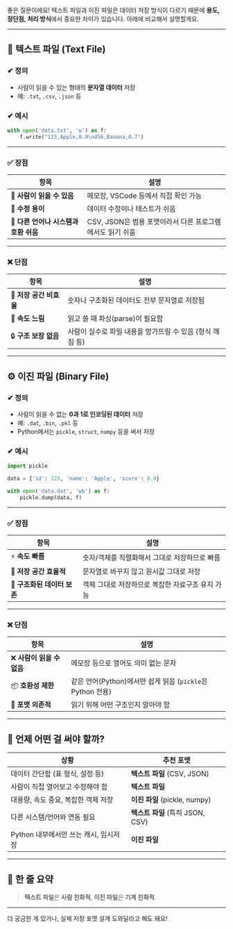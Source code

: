 좋은 질문이에요!
텍스트 파일과 이진 파일은 데이터 저장 방식이 다르기 때문에 **용도, 장단점, 처리 방식**에서 중요한 차이가 있습니다. 아래에 비교해서 설명할게요.

---

## 📄 텍스트 파일 (Text File)

### ✔ 정의

* 사람이 읽을 수 있는 형태의 **문자열 데이터** 저장
* 예: `.txt`, `.csv`, `.json` 등

### ✔ 예시

```python
with open('data.txt', 'w') as f:
    f.write("123,Apple,0.9\n456,Banana,0.7")
```

---

### ✅ 장점

| 항목                       | 설명                                   |
| ------------------------ | ------------------------------------ |
| 💬 **사람이 읽을 수 있음**       | 메모장, VSCode 등에서 직접 확인 가능             |
| 🔧 **수정 용이**             | 데이터 수정이나 테스트가 쉬움                     |
| 🔁 **다른 언어나 시스템과 호환 쉬움** | CSV, JSON은 범용 포맷이라서 다른 프로그램에서도 읽기 쉬움 |

---

### ❌ 단점

| 항목               | 설명                                 |
| ---------------- | ---------------------------------- |
| 💾 **저장 공간 비효율** | 숫자나 구조화된 데이터도 전부 문자열로 저장됨          |
| 🐢 **속도 느림**     | 읽고 쓸 때 파싱(parse)이 필요함              |
| 🔒 **구조 보장 없음**  | 사람이 실수로 파일 내용을 망가뜨릴 수 있음 (형식 깨짐 등) |

---

## ⚙️ 이진 파일 (Binary File)

### ✔ 정의

* 사람이 읽을 수 없는 **0과 1로 인코딩된 데이터** 저장
* 예: `.dat`, `.bin`, `.pkl` 등
* Python에서는 `pickle`, `struct`, `numpy` 등을 써서 저장

### ✔ 예시

```python
import pickle

data = {'id': 123, 'name': 'Apple', 'score': 0.9}

with open('data.dat', 'wb') as f:
    pickle.dump(data, f)
```

---

### ✅ 장점

| 항목                 | 설명                          |
| ------------------ | --------------------------- |
| ⚡ **속도 빠름**        | 숫자/객체를 직렬화해서 그대로 저장하므로 빠름   |
| 💾 **저장 공간 효율적**   | 문자열로 바꾸지 않고 원시값 그대로 저장      |
| 🔐 **구조화된 데이터 보존** | 객체 그대로 저장하므로 복잡한 자료구조 유지 가능 |

---

### ❌ 단점

| 항목                | 설명                                           |
| ----------------- | -------------------------------------------- |
| ❌ **사람이 읽을 수 없음** | 메모장 등으로 열어도 의미 없는 문자                         |
| 📦 **호환성 제한**     | 같은 언어(Python)에서만 쉽게 읽음 (`pickle`은 Python 전용) |
| 🧱 **포맷 의존적**     | 읽기 위해 어떤 구조인지 알아야 함                          |

---

## 🎯 언제 어떤 걸 써야 할까?

| 상황                       | 추천 포맷                     |
| ------------------------ | ------------------------- |
| 데이터 간단함 (표 형식, 설정 등)     | **텍스트 파일** (CSV, JSON)    |
| 사람이 직접 열어보고 수정해야 함       | **텍스트 파일**                |
| 대용량, 속도 중요, 복잡한 객체 저장    | **이진 파일** (pickle, numpy) |
| 다른 시스템/언어와 연동 필요         | **텍스트 파일** (특히 JSON, CSV) |
| Python 내부에서만 쓰는 캐시, 임시저장 | **이진 파일**                 |

---

## 📌 한 줄 요약

> **텍스트 파일**은 **사람 친화적**,
> **이진 파일**은 **기계 친화적**.

---

더 궁금한 게 있거나, 실제 저장 포맷 설계 도와달라고 해도 돼요!

